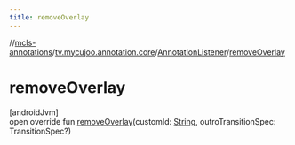 ```yaml
---
title: removeOverlay
---
```

//[mcls-annotations](../../../index.html)/[tv.mycujoo.annotation.core](../index.html)/[AnnotationListener](index.html)/[removeOverlay](remove-overlay.html)



# removeOverlay



[androidJvm]\
open override fun [removeOverlay](remove-overlay.html)(customId: [String](https://kotlinlang.org/api/latest/jvm/stdlib/kotlin/-string/index.html), outroTransitionSpec: TransitionSpec?)




